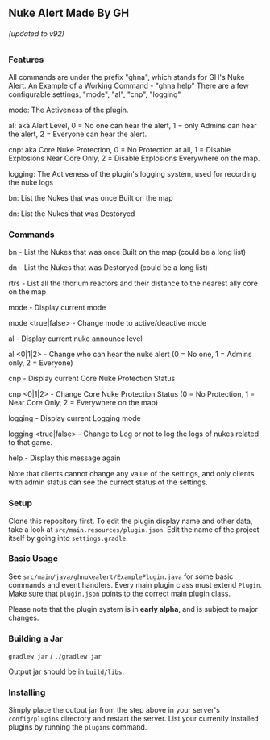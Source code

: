 ## Nuke Alert Made By GH

###### (updated to v92)
### Features

All commands are under the prefix "ghna", which stands for GH's Nuke Alert. An Example of a Working Command - "ghna help"
There are a few configurable settings, "mode", "al", "cnp", "logging"

mode: The Activeness of the plugin.

al: aka Alert Level, 0 = No one can hear the alert, 1 = only Admins can hear the alert, 2 = Everyone can hear the alert.

cnp: aka Core Nuke Protection, 0 = No Protection at all, 1 = Disable Explosions Near Core Only, 2 = Disable Explosions Everywhere on the map.

logging: The Activeness of the plugin's logging system, used for recording the nuke logs

bn: List the Nukes that was once Built on the map

dn: List the Nukes that was Destoryed

### Commands

  bn - List the Nukes that was once Built on the map (could be a long list)
  
  dn - List the Nukes that was Destoryed (could be a long list)
  
  rtrs - List all the thorium reactors and their distance to the nearest ally core on the map

  mode - Display current mode
  
  mode <true|false> - Change mode to active/deactive mode 
  
  al - Display current nuke announce level
  
  al <0|1|2> - Change who can hear the nuke alert (0 = No one, 1 = Admins only, 2 = Everyone)
  
  cnp - Display current Core Nuke Protection Status
  
  cnp <0|1|2> - Change Core Nuke Protection Status (0 = No Protection, 1 = Near Core Only, 2 = Everywhere on the map)
  
  logging - Display current Logging mode
  
  logging <true|false> - Change to Log or not to log the logs of nukes related to that game. 
  
  help - Display this message again

Note that clients cannot change any value of the settings, and only clients with admin status can see the currect status of the settings.

### Setup

Clone this repository first.
To edit the plugin display name and other data, take a look at `src/main.resources/plugin.json`.
Edit the name of the project itself by going into `settings.gradle`.

### Basic Usage

See `src/main/java/ghnukealert/ExamplePlugin.java` for some basic commands and event handlers.
Every main plugin class must extend `Plugin`. Make sure that `plugin.json` points to the correct main plugin class.

Please note that the plugin system is in **early alpha**, and is subject to major changes.

### Building a Jar

`gradlew jar` / `./gradlew jar`

Output jar should be in `build/libs`.


### Installing

Simply place the output jar from the step above in your server's `config/plugins` directory and restart the server.
List your currently installed plugins by running the `plugins` command.
